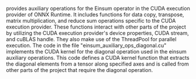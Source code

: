 provides auxiliary operations for the Einsum operator in the CUDA execution provider of ONNX Runtime. It includes functions for data copy, transpose, matrix multiplication, and reduce sum operations specific to the CUDA execution provider. These functions interact with other parts of the project by utilizing the CUDA execution provider's device properties, CUDA stream, and cuBLAS handle. They also make use of the ThreadPool for parallel execution. The code in the file "einsum_auxiliary_ops_diagonal.cu" implements the CUDA kernel for the diagonal operation used in the einsum auxiliary operations. This code defines a CUDA kernel function that extracts the diagonal elements from a tensor along specified axes and is called from other parts of the project that require the diagonal operation.